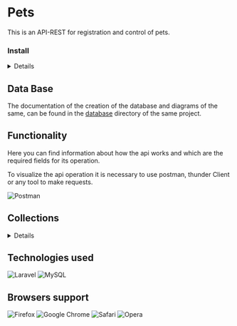 # Pets

This is an API-REST for registration and control of pets.

### Install

<details>
    
1 - Create a database in mysql with the name pets.

2 - The repository is downloaded.

3 - The following command is executed:
```
composer install
```
command to install the dependencies.

4 - Rename the .env.template file to .env and modify the database connection environment variables such as user, password, port and database name.

5 - Execute the following command to add the tables and columns to the database
```
php artisan migrate
```
6 - Run php server with laravel using the following command
```
php artisan serve
```
7 - To access the data we place the following addresses in our browser.

</details>

## Data Base
The documentation of the creation of the database and diagrams of the same, can be found in the [database](./database) directory of the same project.

## Functionality

Here you can find information about how the api works and which are the required fields for its operation.

To visualize the api operation it is necessary to use postman, thunder Client or any tool to make requests.

![Postman](https://img.shields.io/badge/Postman-FF6C37?style=for-the-badge&logo=postman&logoColor=white)

## Collections

<details>

<br/>
In the case of the parameters, {id} is replaced by the id number of the record to be managed.
    
### Categories Collections
```
GET    http://localhost:8000/api/categories                 // Search all records

GET    http://localhost:8000/api/category/{id}              // Search record for id

POST   http://localhost:8000/api/category                   // Add record 

PUT     http://localhost:8000/api/category/{id}             // Update record existing

DELETE  http://localhost:8000/api/category/{id}             // Delete record existing
```

In order to manage the **categories** we need to send you the following **params**:

<details>
    
### Create and Update Categories
~~~
{
    "name": "example" (string - required)
}
~~~
    
</details>

### Tags Collections
```
GET    http://localhost:8000/api/tags                   // Search all records

GET    http://localhost:8000/api/tag/{id}              // Search record for id

POST   http://localhost:8000/api/tag                   // Add record 

PUT     http://localhost:8000/api/tag/{id}             // Update record existing

DELETE  http://localhost:8000/api/tag/{id}             // Delete record existing
```

In order to manage the **tags** we need to send you the following **params**:

<details>
    
### Create and Update Tags
~~~
{
    "name": "example" (string - required)
}
~~~
    
</details>

### Pets Collections
```
GET     http://localhost:8000/api/pet/{id}                  //  Find pet by ID 

GET     http://localhost:8000/api/pet/findByStatus          //  Finds Pets by Status

POST    http://localhost:8000/api/pet                       //  Create new records

PUT     http://localhost:8000/api/pet                       //  Update record existing

DELETE  http://localhost:8000/api/pet/{id}                  //  Delete record existing
```

In order to manage the **technicians** we need to send you the following **params**:

<details>
    
### Create and Update Pets
~~~
{
    "name": "example"       (string - required)
    "category_fk": 1        (integer - required)
    "photoUrls": "example"  (string - required)
    "tag_fk": 1             (integer - required)
    "status": "available"   (string - required) (Accept: available, pending, sold)
}
~~~
    
### Search for Status
~~~
{
    "status": "available"   (string - required) (Accept: available, pending, sold)
}
~~~
    
</details>
</details>
    
## Technologies used

![Laravel](https://img.shields.io/badge/laravel-%23FF2D20.svg?style=for-the-badge&logo=laravel&logoColor=white)
![MySQL](https://img.shields.io/badge/mysql-%2300f.svg?style=for-the-badge&logo=mysql&logoColor=white)

## Browsers support

![Firefox](https://img.shields.io/badge/Firefox-FF7139?style=for-the-badge&logo=Firefox-Browser&logoColor=white)
![Google Chrome](https://img.shields.io/badge/Google%20Chrome-4285F4?style=for-the-badge&logo=GoogleChrome&logoColor=white)
![Safari](https://img.shields.io/badge/Safari-000000?style=for-the-badge&logo=Safari&logoColor=white)
![Opera](https://img.shields.io/badge/Opera-FF1B2D?style=for-the-badge&logo=Opera&logoColor=white)
